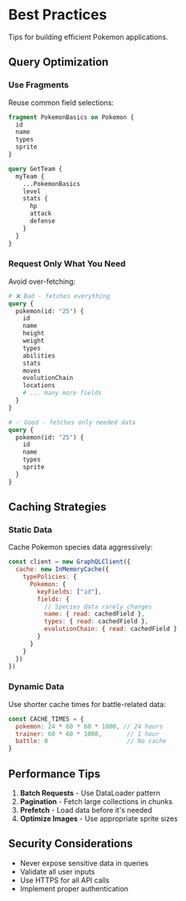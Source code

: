 # Best Practices

Tips for building efficient Pokemon applications.

## Query Optimization

### Use Fragments

Reuse common field selections:

```graphql
fragment PokemonBasics on Pokemon {
  id
  name
  types
  sprite
}

query GetTeam {
  myTeam {
    ...PokemonBasics
    level
    stats {
      hp
      attack
      defense
    }
  }
}
```

### Request Only What You Need

Avoid over-fetching:

```graphql
# ❌ Bad - fetches everything
query {
  pokemon(id: "25") {
    id
    name
    height
    weight
    types
    abilities
    stats
    moves
    evolutionChain
    locations
    # ... many more fields
  }
}

# ✅ Good - fetches only needed data
query {
  pokemon(id: "25") {
    id
    name
    types
    sprite
  }
}
```

## Caching Strategies

### Static Data

Cache Pokemon species data aggressively:

```javascript
const client = new GraphQLClient({
  cache: new InMemoryCache({
    typePolicies: {
      Pokemon: {
        keyFields: ["id"],
        fields: {
          // Species data rarely changes
          name: { read: cachedField },
          types: { read: cachedField },
          evolutionChain: { read: cachedField }
        }
      }
    }
  })
})
```

### Dynamic Data

Use shorter cache times for battle-related data:

```javascript
const CACHE_TIMES = {
  pokemon: 24 * 60 * 60 * 1000, // 24 hours
  trainer: 60 * 60 * 1000,       // 1 hour  
  battle: 0                      // No cache
}
```

## Performance Tips

1. **Batch Requests** - Use DataLoader pattern
2. **Pagination** - Fetch large collections in chunks
3. **Prefetch** - Load data before it's needed
4. **Optimize Images** - Use appropriate sprite sizes

## Security Considerations

- Never expose sensitive data in queries
- Validate all user inputs
- Use HTTPS for all API calls
- Implement proper authentication